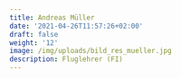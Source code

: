 ```yaml
---
title: Andreas Müller
date: '2021-04-26T11:57:26+02:00'
draft: false
weight: '12'
image: /img/uploads/bild_res_mueller.jpg
description: Fluglehrer (FI)
---
```


